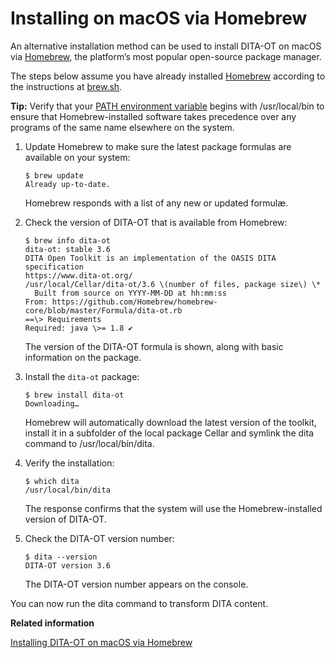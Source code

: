 # Installing on macOS via Homebrew

An alternative installation method can be used to install DITA-OT on macOS via [Homebrew](https://brew.sh), the platform’s most popular open-source package manager.

The steps below assume you have already installed [Homebrew](https://brew.sh) according to the instructions at [brew.sh](https://brew.sh).

**Tip:** Verify that your [PATH environment variable](https://en.wikipedia.org/wiki/PATH_(variable)) begins with /usr/local/bin to ensure that Homebrew-installed software takes precedence over any programs of the same name elsewhere on the system.

1.  Update Homebrew to make sure the latest package formulas are available on your system:

    ```syntax-bash
    $ brew update
    Already up-to-date.
    ```

    Homebrew responds with a list of any new or updated formulæ.

2.  Check the version of DITA-OT that is available from Homebrew:

    ```syntax-bash
    $ brew info dita-ot
    dita-ot: stable 3.6
    DITA Open Toolkit is an implementation of the OASIS DITA specification
    https://www.dita-ot.org/
    /usr/local/Cellar/dita-ot/3.6 \(number of files, package size\) \*
      Built from source on YYYY-MM-DD at hh:mm:ss
    From: https://github.com/Homebrew/homebrew-core/blob/master/Formula/dita-ot.rb
    ==\> Requirements
    Required: java \>= 1.8 ✔
    
    ```

    The version of the DITA-OT formula is shown, along with basic information on the package.

3.  Install the `dita-ot` package:

    ```syntax-bash
    $ brew install dita-ot
    Downloading…
    ```

    Homebrew will automatically download the latest version of the toolkit, install it in a subfolder of the local package Cellar and symlink the dita command to /usr/local/bin/dita.

4.  Verify the installation:

    ```syntax-bash
    $ which dita
    /usr/local/bin/dita
    ```

    The response confirms that the system will use the Homebrew-installed version of DITA-OT.

5.  Check the DITA-OT version number:

    ```syntax-bash
    $ dita --version
    DITA-OT version 3.6
    ```

    The DITA-OT version number appears on the console.


You can now run the dita command to transform DITA content.

**Related information**  


[Installing DITA-OT on macOS via Homebrew](https://www.oxygenxml.com/events/2018/dita-ot_day.html#installing_DITA-OT_on_macOS_via_homebrew)

